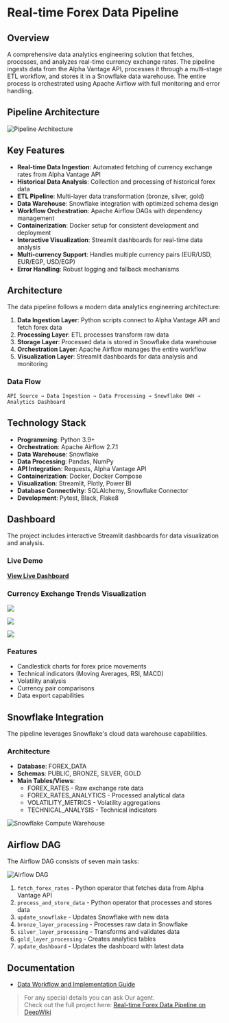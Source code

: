 # Real-time Forex Data Pipeline

## Overview

A comprehensive data analytics engineering solution that fetches, processes, and analyzes real-time currency exchange rates. The pipeline ingests data from the Alpha Vantage API, processes it through a multi-stage ETL workflow, and stores it in a Snowflake data warehouse. The entire process is orchestrated using Apache Airflow with full monitoring and error handling.

## Pipeline Architecture

![Pipeline Architecture](config/icon/Pipelinearchitecture.png) 


## Key Features

- **Real-time Data Ingestion**: Automated fetching of currency exchange rates from Alpha Vantage API
- **Historical Data Analysis**: Collection and processing of historical forex data
- **ETL Pipeline**: Multi-layer data transformation (bronze, silver, gold)
- **Data Warehouse**: Snowflake integration with optimized schema design
- **Workflow Orchestration**: Apache Airflow DAGs with dependency management
- **Containerization**: Docker setup for consistent development and deployment
- **Interactive Visualization**: Streamlit dashboards for real-time data analysis
- **Multi-currency Support**: Handles multiple currency pairs (EUR/USD, EUR/EGP, USD/EGP)
- **Error Handling**: Robust logging and fallback mechanisms

## Architecture

The data pipeline follows a modern data analytics engineering architecture:

1. **Data Ingestion Layer**: Python scripts connect to Alpha Vantage API and fetch forex data
2. **Processing Layer**: ETL processes transform raw data
3. **Storage Layer**: Processed data is stored in Snowflake data warehouse
4. **Orchestration Layer**: Apache Airflow manages the entire workflow
5. **Visualization Layer**: Streamlit dashboards for data analysis and monitoring

### Data Flow
```
API Source → Data Ingestion → Data Processing → Snowflake DWH → Analytics Dashboard
```

## Technology Stack

- **Programming**: Python 3.9+
- **Orchestration**: Apache Airflow 2.7.1
- **Data Warehouse**: Snowflake
- **Data Processing**: Pandas, NumPy
- **API Integration**: Requests, Alpha Vantage API
- **Containerization**: Docker, Docker Compose
- **Visualization**: Streamlit, Plotly, Power BI
- **Database Connectivity**: SQLAlchemy, Snowflake Connector
- **Development**: Pytest, Black, Flake8





## Dashboard

The project includes interactive Streamlit dashboards for data visualization and analysis.

### Live Demo
**[View Live Dashboard](https://anwaribra-real-time-data-pipeline-dashboard-93ffoi.streamlit.app/)**

### Currency Exchange Trends Visualization
![](config/icon/newplot.png)

![](config/icon/newplot(1).png)

![](config/icon/newplot(2).png)


### Features
- Candlestick charts for forex price movements
- Technical indicators (Moving Averages, RSI, MACD)
- Volatility analysis
- Currency pair comparisons
- Data export capabilities




## Snowflake Integration

The pipeline leverages Snowflake's cloud data warehouse capabilities.

### Architecture
- **Database**: FOREX_DATA
- **Schemas**: PUBLIC, BRONZE, SILVER, GOLD
- **Main Tables/Views**:
  - FOREX_RATES - Raw exchange rate data
  - FOREX_RATES_ANALYTICS - Processed analytical data
  - VOLATILITY_METRICS - Volatility aggregations
  - TECHNICAL_ANALYSIS - Technical indicators
  
![Snowflake Compute Warehouse](config/icon/DWH.jpg)



## Airflow DAG
The Airflow DAG consists of seven main tasks:

![Airflow DAG](config/icon/Dags.png)

1. `fetch_forex_rates` - Python operator that fetches data from Alpha Vantage API
2. `process_and_store_data` - Python operator that processes and stores data
3. `update_snowflake` - Updates Snowflake with new data
4. `bronze_layer_processing` - Processes raw data in Snowflake
5. `silver_layer_processing` - Transforms and validates data
6. `gold_layer_processing` - Creates analytics tables
7. `update_dashboard` - Updates the dashboard with latest data


## Documentation 

- [Data Workflow and Implementation Guide](config/icon/ForexDocumentation.pdf)

 >  For any special details you can ask Our agent.  
> Check out the full project here: [Real-time Forex Data Pipeline on DeepWiki](https://deepwiki.com/Anwaribra/Real-time-Forex-Data-Pipeline)